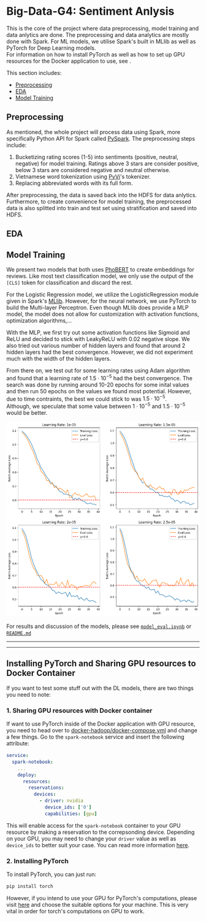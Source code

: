 # Big-Data-G4: Sentiment Anlysis
This is the core of the project where data preprocessing, model training and data anlytics are done. The preprocessing and data analytics are mostly done with Spark. For ML models, we utilise Spark's built in MLlib as well as PyTorch for Deep Learning models.\
For information on how to install PyTorch as well as how to set up GPU resources for the Docker application to use, see []().

This section includes:
- [Preprocessing](#preprocessing)
- [EDA](#eda)
- [Model Training](#model-training)

## Preprocessing
As mentioned, the whole project will process data using Spark, more specifically Python API for Spark called [PySpark](https://spark.apache.org/docs/latest/api/python/index.html). The preprocessing steps include:
1. Bucketizing rating scores (1-5) into sentiments (positive, neutral, negative) for model training. Ratings above 3 stars are consider positive, below 3 stars are considered negative and neutral otherwise.
2. Vietnamese word tokenization using [PyVi](https://github.com/trungtv/pyvi)'s tokenizer.
3. Replacing abbreviated words with its full form.

After preprocessing, the data is saved back into the HDFS for data anlytics. Furthermore, to create convenience for model training, the preprocessed data is also splitted into train and test set using stratification and saved into HDFS.

## EDA


## Model Training
We present two models that both uses [PhoBERT](https://github.com/VinAIResearch/PhoBERT) to create embeddings for reviews. Like most text classification model, we only use the output of the `[CLS]` token for classification and discard the rest.

For the Logistic Regression model, we utilize the LogisticRegression module given in Spark's [MLlib](https://spark.apache.org/docs/latest/ml-guide.html). However, for the neural network, we use PyTorch to build the Multi-layer Perceptron. Even though MLlib does provide a MLP model, the model does not allow for customization with activation functions, optimization algorithms,...

With the MLP, we first try out some activation functions like Sigmoid and ReLU and decided to stick with LeakyReLU with 0.02 negative slope. We also tried out various number of hidden layers and found that around 2 hidden layers had the best convergence. However, we did not experiment much with the width of the hidden layers.

From there on, we test out for some learning rates using Adam algorithm and found that a learning rate of $1.5\cdot10^{-5}$ had the best convergence. The search was done by running around 10-20 epochs for some inital values and then run 50 epochs on the values we found most potential. However, due to time contraints, the best we could stick to was $1.5\cdot10^{-5}$.\
Although, we speculate that some value between $1\cdot10^{-5}$ and $1.5\cdot10^{-5}$ would be better.

<div align='center'>
    <img src="../resource/pngs/epoch40.png" width=600>
</div>

For results and discussion of the models, please see [`model_eval.ipynb`](./model_eval.ipynb) or [`README.md`](../README.md)

---
---
## Installing PyTorch and Sharing GPU resources to Docker Container
If you want to test some stuff out with the DL models, there are two things you need to note:
### 1. Sharing GPU resources with Docker container
If want to use PyTorch inside of the Docker application with GPU resource, you need to head over to [docker-hadoop/docker-compose.yml](../docker-hadoop/docker-compose.yml) and change a few things. Go to the `spark-notebook` service and insert the following attribute:
```yaml
service:
  spark-notebook:
    ...
    deploy:
      resources:
        reservations:
          devices:
            - driver: nvidia
              device_ids: ['0']
              capabilities: [gpu]
```

This will enable access for the `spark-notebook` container to your GPU resource by making a reservation to the correpsonding device. Depending on your GPU, you may need to change your `driver` value as well as `device_ids` to better suit your case. You can read more information [here](https://docs.docker.com/compose/how-tos/gpu-support/).

### 2. Installing PyTorch
To install PyTorch, you can just run:
```bash
pip install torch
```
However, if you intend to use your GPU for PyTorch's computations, please visit [here](https://pytorch.org/get-started/locally/) and choose the suitable options for your machine. This is very vital in order for torch's computations on GPU to work.